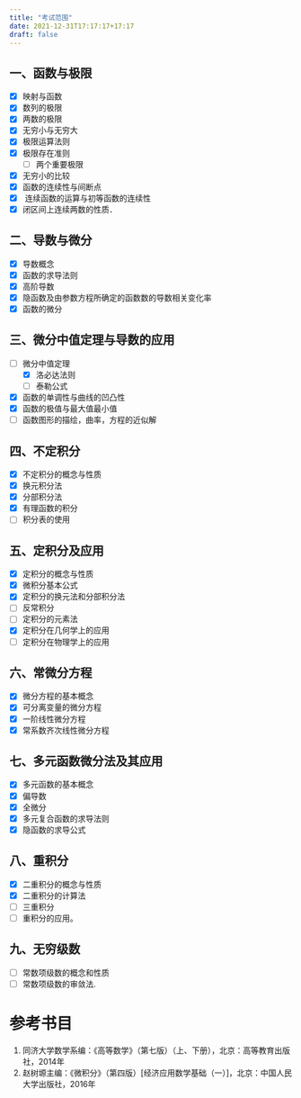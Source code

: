 ```yaml
---
title: "考试范围"
date: 2021-12-31T17:17:17+17:17
draft: false
---
```


<!--more-->

## 一、函数与极限

- [x] 映射与函数
- [x] 数列的极限
- [x] 两数的极限
- [x] 无穷小与无穷大
- [x] 极限运算法则
- [x] 极限存在准则
  - [ ] 两个重要极限
- [x] 无穷小的比较
- [x] 函数的连续性与间断点
- [x]  连续函数的运算与初等函数的连续性
- [x] 闭区间上连续两数的性质．

## 二、导数与微分

- [x] 导数概念
- [x] 函数的求导法则
- [x] 高阶导数
- [x] 隐函数及由参数方程所确定的函数数的导数相关变化率
- [x] 函数的微分

## 三、微分中值定理与导数的应用

- [ ] 微分中值定理
  - [x] 洛必达法则
  - [ ] 泰勒公式
- [x] 函数的单调性与曲线的凹凸性
- [x] 函数的极值与最大值最小值
- [ ] 函数图形的描绘，曲率，方程的近似解

## 四、不定积分

- [x] 不定积分的概念与性质
- [x] 换元积分法
- [x] 分部积分法
- [x] 有理函数的积分
- [ ] 积分表的使用

## 五、定积分及应用       

- [x] 定积分的概念与性质
- [x] 微积分基本公式
- [x] 定积分的换元法和分部积分法
- [ ] 反常积分
- [ ] 定积分的元素法
- [x] 定积分在几何学上的应用
- [ ] 定积分在物理学上的应用

## 六、常微分方程

- [x] 微分方程的基本概念
- [x] 可分离变量的微分方程
- [x] 一阶线性微分方程
- [x] 常系数齐次线性微分方程

## 七、多元函数微分法及其应用

- [x] 多元函数的基本概念
- [x] 偏导数
- [x] 全微分
- [x] 多元复合函数的求导法则
- [x] 隐函数的求导公式

## 八、重积分

- [x] 二重积分的概念与性质
- [x] 二重积分的计算法
- [ ] 三重积分
- [ ] 重积分的应用。

## 九、无穷级数

- [ ] 常数项级数的概念和性质
- [ ] 常数项级数的审敛法.

# 参考书目

1. 同济大学数学系编：《高等数学》（第七版）（上、下册），北京：高等教育出版社，2014年
2. 赵树塬主编：《微积分》（第四版）[经济应用数学基础（一）]，北京：中国人民大学出版社，2016年

